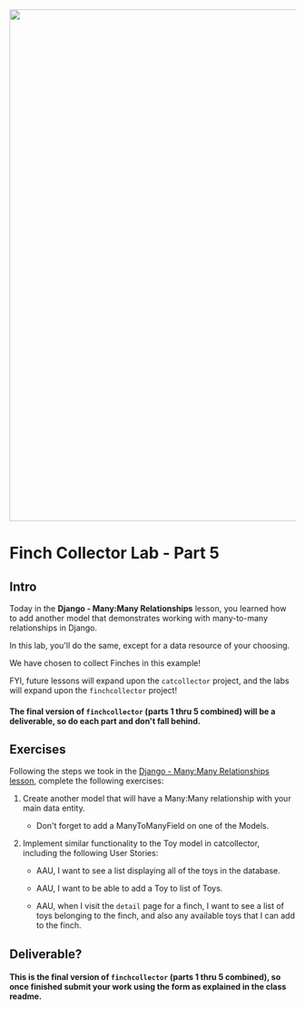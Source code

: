 <img src="https://images.unsplash.com/photo-1600981806713-d141a32a4f7b" width="900">

# Finch Collector Lab - Part 5

## Intro

Today in the **Django - Many:Many Relationships** lesson, you learned how to add another model that demonstrates working with many-to-many relationships in Django. 

In this lab, you'll do the same, except for a data resource of your choosing.

We have chosen to collect Finches in this example!

FYI, future lessons will expand upon the `catcollector` project, and the labs will expand upon the `finchcollector` project!

#### The final version of `finchcollector` (parts 1 thru 5 combined) will be a deliverable, so do each part and don't fall behind.


## Exercises

Following the steps we took in the [Django - Many:Many Relationships lesson](https://git.generalassemb.ly/SEI-CC/SEIR-09-13-21/tree/main/work/w08/d2/03-django-many-to-many-models), complete the following exercises:

1. Create another model that will have a Many:Many relationship with your main data entity.
	- Don't forget to add a ManyToManyField on one of the Models.

2. Implement similar functionality to the Toy model in catcollector, including the following User Stories:
	- AAU, I want to see a list displaying all of the toys in the database.

	- AAU, I want to be able to add a Toy to list of Toys.

	- AAU, when I visit the `detail` page for a finch, I want to see a list of toys belonging to the finch, and also any available toys that I can add to the finch.


## Deliverable?

#### This is the final version of `finchcollector` (parts 1 thru 5 combined), so once finished submit your work using the form as explained in the class readme.